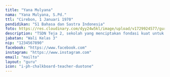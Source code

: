 ```yaml
---
title: "Yana Mulyana"
nama: "Yana Mulyana, S.Pd."
ttl: "Cirebon, 1 Januari 1970"
pendidikan: "S1 Bahasa dan Sastra Indonesia"
foto: https://res.cloudinary.com/dyy24w5kl/image/upload/v1729924577/guru/1yanasquare.jpg
description: "TSDN Teja 2, sekolah yang menciptakan fondasi kuat untuk masa depan cerah anak-anak."
jabatan: "Wali Kelas 3"
nip: "1234567890"
facebook: "https://www.facebook.com"
instagram: "https://www.instagram.com"
email: "mailto"
layout: "guru"
icon: "i-ph-chalkboard-teacher-duotone"
---
```

